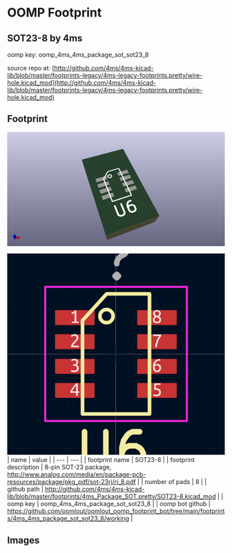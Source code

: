 # OOMP Footprint  
## SOT23-8  by 4ms  
  
oomp key: oomp_4ms_4ms_package_sot_sot23_8  
  
source repo at: [http://github.com/4ms/4ms-kicad-lib/blob/master/footprints-legacy/4ms-legacy-footprints.pretty/wire-hole.kicad_mod](http://github.com/4ms/4ms-kicad-lib/blob/master/footprints-legacy/4ms-legacy-footprints.pretty/wire-hole.kicad_mod)  
## Footprint  
  
[![working_kicad_pcb_3d.png](working_kicad_pcb_3d_600.png)](working_kicad_pcb_3d.png)  
  
[![working.png](working_600.png)](working.png)  
| name | value | 
| --- | --- | 
| footprint name | SOT23-8 | 
| footprint description | 8-pin SOT-23 package, http://www.analog.com/media/en/package-pcb-resources/package/pkg_pdf/sot-23rj/rj_8.pdf | 
| number of pads | 8 | 
| github path | http://github.com/4ms/4ms-kicad-lib/blob/master/footprints/4ms_Package_SOT.pretty/SOT23-8.kicad_mod | 
| oomp key | oomp_4ms_4ms_package_sot_sot23_8 | 
| oomp bot github | https://github.com/oomlout/oomlout_oomp_footprint_bot/tree/main/footprints/4ms_4ms_package_sot_sot23_8/working | 
## Images  
